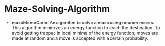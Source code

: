 # Maze-Solving-Algorithm

* mazeMonteCarlo: An algorithm to solve a maze using random moves. This algorithm minimizes an energy function to reach the destination. To avoid getting trapped in local minima of the energy function, moves are made at random and a move is accepted with a certain probability.
